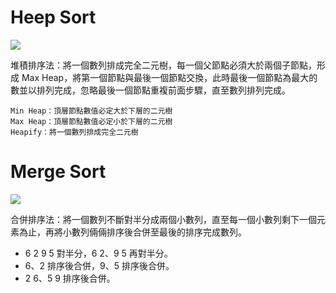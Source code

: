 # Heep Sort

![](https://1.bp.blogspot.com/-5WRKOWTm3NM/W--3ORaY2LI/AAAAAAAEHLw/wbZf81L8bBYZHZR6stpCTbfptMTkMaAKgCLcBGAs/s1600/2018_11_17_heap.png)

堆積排序法：將一個數列排成完全二元樹，每一個父節點必須大於兩個子節點，形成 Max Heap，將第一個節點與最後一個節點交換，此時最後一個節點為最大的數並以排列完成，忽略最後一個節點重複前面步驟，直至數列排列完成。

   ```
   Min Heap：頂層節點數值必定大於下層的二元樹
   Max Heap：頂層節點數值必定小於下層的二元樹
   Heapify：將一個數列排成完全二元樹
   ```
   
# Merge Sort

![](https://kopu.chat/wp-content/uploads/2017/08/merge.gif)

合併排序法：將一個數列不斷對半分成兩個小數列，直至每一個小數列剩下一個元素為止，再將小數列倆倆排序後合併至最後的排序完成數列。

- 6 2 9 5 對半分，6 2、9 5 再對半分。
- 6、2 排序後合併，9、5 排序後合併。
- 2 6、5 9 排序後合併。
